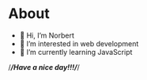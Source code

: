 <h1>About</h1>

- 👋 Hi, I’m Norbert
- 👀 I’m interested in web development
- 🌱 I’m currently learning JavaScript

/***/Have a nice day!!!/***/

<!---
Norbert731/Norbert731 is a ✨ special ✨ repository because its `README.md` (this file) appears on your GitHub profile.
You can click the Preview link to take a look at your changes.
--->
